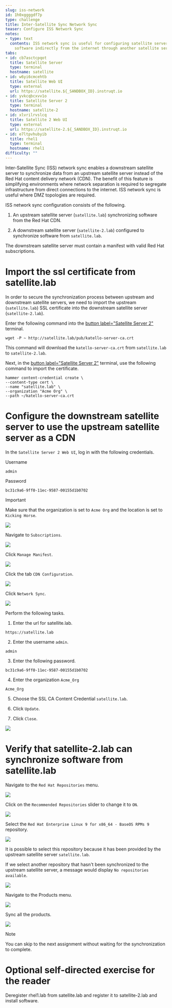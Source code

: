 ```yaml
---
slug: iss-network
id: 1h0xggggdf7p
type: challenge
title: Inter-Satellite Sync Network Sync
teaser: Configure ISS Network Sync
notes:
- type: text
  contents: ISS network sync is useful for configuring satellite server to obtain
    software indirectly from the internet through another satellite server.
tabs:
- id: cb7asctcpqot
  title: Satellite Server
  type: terminal
  hostname: satellite
- id: w6yi6cmcehtb
  title: Satellite Web UI
  type: external
  url: https://satellite.${_SANDBOX_ID}.instruqt.io
- id: yvkcqbcxvv1o
  title: Satellite Server 2
  type: terminal
  hostname: satellite-2
- id: xlvrilrvslcq
  title: Satellite 2 Web UI
  type: external
  url: https://satellite-2.${_SANDBOX_ID}.instruqt.io
- id: e7ltpvhubyib
  title: rhel1
  type: terminal
  hostname: rhel1
difficulty: ""
---
```


Inter-Satellite Sync (ISS) network sync enables a downstream satellite server to synchronize data from an upstream satellite server instead of the Red Hat content delivery network (CDN). The benefit of this feature is simplifying environments where network separation is required to segregate infrastructure from direct connections to the internet. ISS network sync is useful where DMZ topologies are required.

ISS network sync configuration consists of the following.
1) An upstream satellite server (`satellite.lab`) synchronizing software from the Red Hat CDN.

2) A downstream satellite server (`satellite-2.lab`) configured to synchronize software from `satellite.lab`.

The downstream satellite server must contain a manifest with valid Red Hat subscriptions.

Import the ssl certificate from satellite.lab
=============================================

In order to secure the synchronization process between upstream and downstream satellite servers, we need to import the upstream (`satellite.lab`) SSL certificate into the downstream satellite server (`satellite-2.lab`).

Enter the following command into the [button label="Satellite Server 2"](tab-2) terminal.

```bash,run
wget -P ~ http://satellite.lab/pub/katello-server-ca.crt
```
This command will download the `katello-server-ca.crt` from `satellite.lab` to `satellite-2.lab`.

Next, in the [button label="Satellite Server 2"](tab-2) terminal, use the following command to import the certificate.

```bash,run
hammer content-credential create \
--content-type cert \
--name "satellite.lab" \
--organization "Acme Org" \
--path ~/katello-server-ca.crt
```

Configure the downstream satellite server to use the upstream satellite server as a CDN
=======================================================================================

In the `Satellite Server 2 Web UI`, log in with the following credentials.

Username
```
admin
```

Password
```
bc31c9a6-9ff0-11ec-9587-00155d1b0702
```

> [!IMPORTANT]
>Make sure that the organization is set to `Acme Org` and the location is set to `Kicking Horse`.
>
>![](../assets/organdloacation.gif)

Navigate to `Subscriptions`.

![](../assets/subscriptions.png)

Click `Manage Manifest`.

![](../assets/managemanifest.png)

Click the tab `CDN Configuration`.

![](../assets/cdnconfig.png)

Click `Network Sync`.

![](../assets/networksync.png)

Perform the following tasks.
1) Enter the url for satellite.lab.

```
https://satellite.lab
```

2) Enter the username `admin`.

```
admin
```

3) Enter the following password.

```
bc31c9a6-9ff0-11ec-9587-00155d1b0702
```

4) Enter the organization `Acme_Org`

```
Acme_Org
```

5) Choose the SSL CA Content Credential `satellite.lab`.

6) Click `Update`.

7) Click `Close`.

![](../assets/networksyncconfig.png)

Verify that satellite-2.lab can synchronize software from satellite.lab
=======================================================================

Navigate to the `Red Hat Repositories` menu.

![](../assets/redhatrepositories.png)

Click on the `Recommended Repositories` slider to change it to `ON`.

![](../assets/recommendedrepos.png)

Select the `Red Hat Enterprise Linux 9 for x86_64 - BaseOS RPMs 9` repository.

![](../assets/selectrhel9baseos.gif)

It is possible to select this repository because it has been provided by the upstream satellite server `satellite.lab`.

If we select another repository that hasn't been synchronized to the upstream satellite server, a message would display `No repositories available`.

![](../assets/norepoavailable.gif)

Navigate to the Products menu.

![](../assets/products.png)

Sync all the products.

![](../assets/syncproducts.gif)

>[!NOTE]
>You can skip to the next assignment without waiting for the synchronization to complete.

Optional self-directed exercise for the reader
================================

Deregister rhel1.lab from satellite.lab and register it to satellite-2.lab and install software.